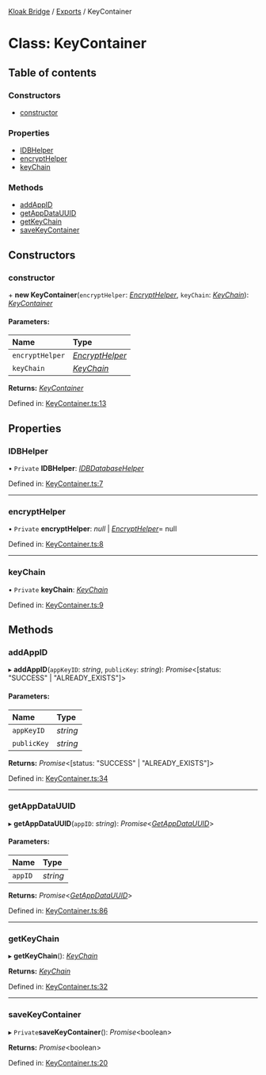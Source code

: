 [Kloak Bridge](../README.md) / [Exports](../modules.md) / KeyContainer

# Class: KeyContainer

## Table of contents

### Constructors

- [constructor](keycontainer.md#constructor)

### Properties

- [IDBHelper](keycontainer.md#idbhelper)
- [encryptHelper](keycontainer.md#encrypthelper)
- [keyChain](keycontainer.md#keychain)

### Methods

- [addAppID](keycontainer.md#addappid)
- [getAppDataUUID](keycontainer.md#getappdatauuid)
- [getKeyChain](keycontainer.md#getkeychain)
- [saveKeyContainer](keycontainer.md#savekeycontainer)

## Constructors

### constructor

\+ **new KeyContainer**(`encryptHelper`: [*EncryptHelper*](encrypthelper.md), `keyChain`: [*KeyChain*](../interfaces/keychain.md)): [*KeyContainer*](keycontainer.md)

#### Parameters:

Name | Type |
:------ | :------ |
`encryptHelper` | [*EncryptHelper*](encrypthelper.md) |
`keyChain` | [*KeyChain*](../interfaces/keychain.md) |

**Returns:** [*KeyContainer*](keycontainer.md)

Defined in: [KeyContainer.ts:13](https://github.com/CoNET-project/kloak-bridge/blob/89f6f20/src/KeyContainer.ts#L13)

## Properties

### IDBHelper

• `Private` **IDBHelper**: [*IDBDatabaseHelper*](idbdatabasehelper.md)

Defined in: [KeyContainer.ts:7](https://github.com/CoNET-project/kloak-bridge/blob/89f6f20/src/KeyContainer.ts#L7)

___

### encryptHelper

• `Private` **encryptHelper**: *null* \| [*EncryptHelper*](encrypthelper.md)= null

Defined in: [KeyContainer.ts:8](https://github.com/CoNET-project/kloak-bridge/blob/89f6f20/src/KeyContainer.ts#L8)

___

### keyChain

• `Private` **keyChain**: [*KeyChain*](../interfaces/keychain.md)

Defined in: [KeyContainer.ts:9](https://github.com/CoNET-project/kloak-bridge/blob/89f6f20/src/KeyContainer.ts#L9)

## Methods

### addAppID

▸ **addAppID**(`appKeyID`: *string*, `publicKey`: *string*): *Promise*<[status: "SUCCESS" \| "ALREADY\_EXISTS"]\>

#### Parameters:

Name | Type |
:------ | :------ |
`appKeyID` | *string* |
`publicKey` | *string* |

**Returns:** *Promise*<[status: "SUCCESS" \| "ALREADY\_EXISTS"]\>

Defined in: [KeyContainer.ts:34](https://github.com/CoNET-project/kloak-bridge/blob/89f6f20/src/KeyContainer.ts#L34)

___

### getAppDataUUID

▸ **getAppDataUUID**(`appID`: *string*): *Promise*<[*GetAppDataUUID*](../modules.md#getappdatauuid)\>

#### Parameters:

Name | Type |
:------ | :------ |
`appID` | *string* |

**Returns:** *Promise*<[*GetAppDataUUID*](../modules.md#getappdatauuid)\>

Defined in: [KeyContainer.ts:86](https://github.com/CoNET-project/kloak-bridge/blob/89f6f20/src/KeyContainer.ts#L86)

___

### getKeyChain

▸ **getKeyChain**(): [*KeyChain*](../interfaces/keychain.md)

**Returns:** [*KeyChain*](../interfaces/keychain.md)

Defined in: [KeyContainer.ts:32](https://github.com/CoNET-project/kloak-bridge/blob/89f6f20/src/KeyContainer.ts#L32)

___

### saveKeyContainer

▸ `Private`**saveKeyContainer**(): *Promise*<boolean\>

**Returns:** *Promise*<boolean\>

Defined in: [KeyContainer.ts:20](https://github.com/CoNET-project/kloak-bridge/blob/89f6f20/src/KeyContainer.ts#L20)
